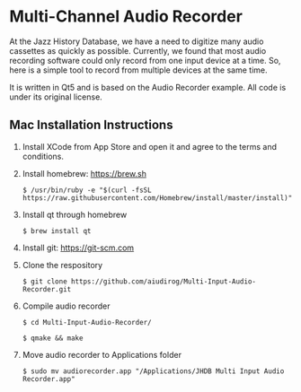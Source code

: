 # Multi-Channel Audio Recorder

At the Jazz History Database, we have a need to digitize many audio cassettes as quickly as possible.  Currently, we found that most audio recording software could only record from one input device at a time.  So, here is a simple tool to record from multiple devices at the same time.

It is written in Qt5 and is based on the Audio Recorder example.  All code is under its original license.


Mac Installation Instructions
-----------------------------
1. Install XCode from App Store and open it and agree to the terms and conditions.

2. Install homebrew: https://brew.sh
    
    `$ /usr/bin/ruby -e "$(curl -fsSL https://raw.githubusercontent.com/Homebrew/install/master/install)"`
    
3. Install qt through homebrew

    `$ brew install qt`
    
4. Install git: https://git-scm.com
    
5. Clone the respository

    `$ git clone https://github.com/aiudirog/Multi-Input-Audio-Recorder.git`
    
6. Compile audio recorder

    `$ cd Multi-Input-Audio-Recorder/`
    
    `$ qmake && make`
    
7. Move audio recorder to Applications folder

    `$ sudo mv audiorecorder.app "/Applications/JHDB Multi Input Audio Recorder.app"`
